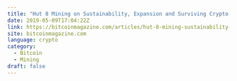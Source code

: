 ```yaml
---
title: "Hut 8 Mining on Sustainability, Expansion and Surviving Crypto Winter"
date: 2019-05-09T17:04:22Z
link: https://bitcoinmagazine.com/articles/hut-8-mining-sustainability-expansion-and-surviving-crypto-winter/?utm_medium=RSS&utm_source=news.12bit.vn
site: bitcoinmagazine.com
language: crypto
category:
  - Bitcoin
  - Mining
draft: false
---
```

